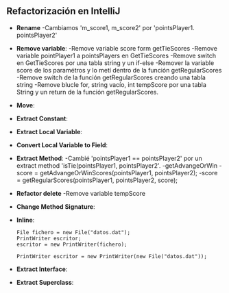 
## Refactorización en IntelliJ



* **Rename** 
-Cambiamos 'm_score1, m_score2' por 'pointsPlayer1. pointsPlayer2'
* **Remove variable**:
-Remove variable score form getTieScores
-Remove variable pointPlayer1 a pointsPlayers en GetTieScores
-Remove  switch en GetTieScores por una tabla string y un if-else 
-Remover la variable score de los paramétros y lo metí dentro de la función getRegularScores 
-Remove switch de la función getRegularScores creando una tabla string
-Remove blucle for, string vacío, int tempScore por una tabla String y un return de la función getRegularScores.
* **Move**: 
* **Extract Constant**: 
* **Extract Local Variable**:

* **Convert Local Variable to Field**: 
* **Extract Method**:
 -Cambié 'pointsPlayer1 == pointsPlayer2' por un extract method  'isTie(pointsPlayer1, pointsPlayer2'.
 -getAdvangeOrWin
 -score = getAdvangeOrWinScores(pointsPlayer1, pointsPlayer2);
 -score = getRegularScores(pointsPlayer1, pointsPlayer2, score);
*  **Refactor delete**
 -Remove variable tempScore

* **Change Method Signature**:

* **Inline**:
  ```
  File fichero = new File("datos.dat");
  PrintWriter escritor;
  escritor = new PrintWriter(fichero);

  PrintWriter escritor = new PrintWriter(new File("datos.dat"));
  ```
  
* **Extract Interface**: 
* **Extract Superclass**: 



